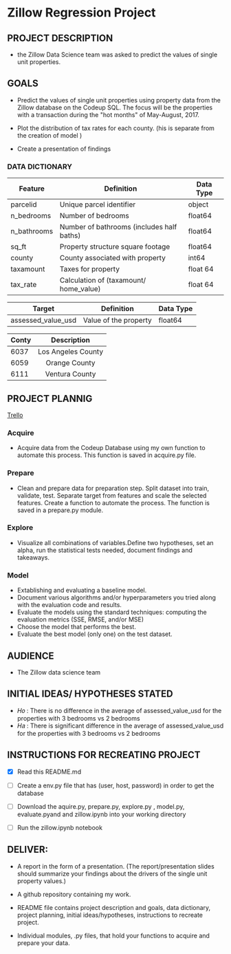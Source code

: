 
# Zillow Regression Project

## PROJECT DESCRIPTION
- the Zillow Data Science team was asked to predict the values of single unit properties. 


## GOALS 

- Predict the values of single unit properties using property data from the Zillow database on the Codeup SQL. The focus will be the properties with a  transaction during the "hot months" of May-August, 2017.

- Plot the distribution of tax rates for each county. (his is separate from the creation of model )
-   Create a presentation of findings



### DATA DICTIONARY

| Feature | Definition | Data Type |
| --- | ---------------- | -------|
|  parcelid |  Unique parcel identifier    | object  |
| n_bedrooms | Number of bedrooms  | float64 |
| n_bathrooms | Number of bathrooms (includes half baths) | float64|
| sq_ft | Property structure square footage | float64|
| county | County associated with property  | int64
| taxamount | Taxes for property | float 64|
| tax_rate | Calculation of (taxamount/ home_value)  |  float 64 |




| Target | Definition | Data Type |
| --- | --- | -------|
| assessed_value_usd | Value of the property | float64 |






|  Conty      |  Description    |  
| :------------- | :-----------------: | 
| 6037    | Los Angeles County | 
| 6059    | Orange County | 
| 6111    | Ventura County  | 



## PROJECT PLANNIG
[Trello ](https://trello.com/b/VhfLmzDz/regressionzillowproject)


### Acquire
- Acquire data from the Codeup Database using my own function to automate this process. This function is saved in acquire.py file.
### Prepare
- Clean and prepare data for preparation step. 
Split dataset into train, validate, test. Separate target from features and scale the selected features. Create a function to automate the process. The function is saved in a prepare.py module. 
### Explore
- Visualize all combinations of variables.Define two hypotheses, set an alpha, run the statistical tests needed, document findings and takeaways.
### Model
- Extablishing and evaluating a baseline model.
- Document various algorithms and/or hyperparameters you tried along with the evaluation code and results.
- Evaluate the  models using the standard techniques: computing the evaluation metrics (SSE, RMSE, and/or MSE)
- Choose the model that performs the best.
- Evaluate the best model (only one) on the test dataset.


## AUDIENCE 
- The Zillow data science team

## INITIAL IDEAS/ HYPOTHESES STATED
- 𝐻𝑜 : There is no difference in  the average of assessed_value_usd  for the properties with  3  bedrooms  vs 2 bedrooms
- 𝐻𝑎 : There is significant  difference in  the average of assessed_value_usd  for the properties with  3  bedrooms  vs 2 bedrooms

## INSTRUCTIONS FOR RECREATING PROJECT

- [x] Read this README.md
- [ ] Create a env.py file that has (user, host, password) in order to  get the database 
- [ ] Download the aquire.py, prepare.py, explore.py , model.py,  evaluate.pyand  and  zillow.ipynb into your working directory
- [ ] Run the zillow.ipynb notebook


## DELIVER:
- A report in the form of a presentation. (The report/presentation slides should summarize your findings about the drivers of the single unit property values.)
- A github repository containing my work.
- README file contains project description and goals, data dictionary, project planning, initial ideas/hypotheses, instructions to recreate project.

- Individual modules, .py files, that hold your functions to acquire and prepare your data.


